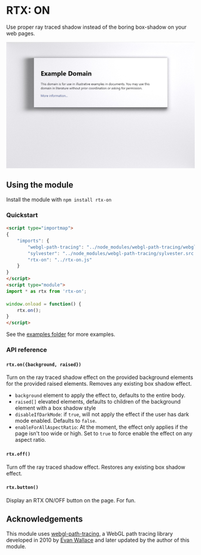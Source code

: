 # RTX: ON

Use proper ray traced shadow instead of the boring box-shadow on your web pages.

![Example of this library on example.com](screenshot.jpg)

## Using the module

Install the module with `npm install rtx-on`

### Quickstart

```html
<script type="importmap">
{
    "imports": {
        "webgl-path-tracing": "../node_modules/webgl-path-tracing/webgl-path-tracing.js",
        "sylvester": "../node_modules/webgl-path-tracing/sylvester.src.js",
        "rtx-on": "../rtx-on.js"
    }
}
</script>
<script type="module">
import * as rtx from 'rtx-on';

window.onload = function() {
    rtx.on();
}
</script>
```

See the [examples folder](./examples/) for more examples.

### API reference

#### `rtx.on({background, raised})`

Turn on the ray traced shadow effect on the provided background elements for the provided raised elements.
Removes any existing box shadow effect.

 * `background` element to apply the effect to, defaults to the entire body.
 * `raised[]` elevated elements, defaults to children of the background element with a box shadow style
 * `disableIfDarkMode`: if `true`, will not apply the effect if the user has dark mode enabled. Defaults to `false`.
 * `enableForAllAspectRatio`: At the moment, the effect only applies if the page isn't too wide or high. Set to `true` to force enable the effect on any aspect ratio.

#### `rtx.off()`

Turn off the ray traced shadow effect.
Restores any existing box shadow effect.

#### `rtx.button()`

Display an RTX ON/OFF button on the page. For fun.

## Acknowledgements

This module uses [webgl-path-tracing](https://webgl-path-tracing.steren.fr/), a WebGL path tracing library developed in 2010 by [Evan Wallace](https://madebyevan.com/) and later updated by the author of this module.